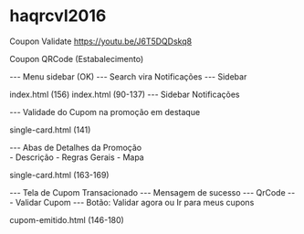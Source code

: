 # haqrcvl2016

Coupon Validate
https://youtu.be/J6T5DQDskq8

Coupon QRCode (Estabalecimento)


--- Menu sidebar (OK)
--- Search vira Notificações
		--- Sidebar

index.html (156)
index.html (90-137) --- Sidebar Notificações


--- Validade do Cupom na promoção em destaque

single-card.html (141)


--- Abas de Detalhes da Promoção	
	- Descrição
	- Regras Gerais
	- Mapa

single-card.html (163-169)

--- Tela de Cupom Transacionado
		--- Mensagem de sucesso
		--- QrCode
		--- Validar Cupom
		--- Botão: Validar agora
				ou 
			Ir para meus cupons

cupom-emitido.html (146-180)
